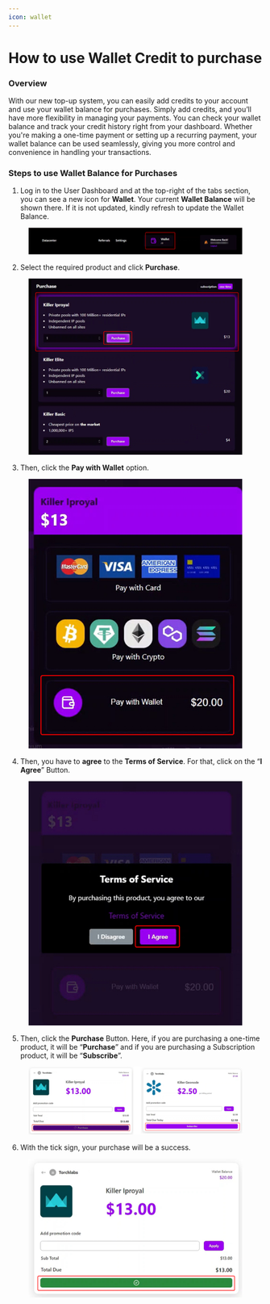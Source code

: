 ```yaml
---
icon: wallet
---
```


# How to use Wallet Credit to purchase

### Overview

With our new top-up system, you can easily add credits to your account and use your wallet balance for purchases. Simply add credits, and you’ll have more flexibility in managing your payments. You can check your wallet balance and track your credit history right from your dashboard. Whether you're making a one-time payment or setting up a recurring payment, your wallet balance can be used seamlessly, giving you more control and convenience in handling your transactions.



### Steps to use Wallet Balance for Purchases

1. Log in to the User Dashboard and at the top-right of the tabs section, you can see a new icon for **Wallet**. Your current **Wallet Balance** will be shown there. If it is not updated, kindly refresh to update the Wallet Balance.

<figure><img src="../.gitbook/assets/image.png" alt=""><figcaption></figcaption></figure>

2. Select the required product and click **Purchase**.

<figure><img src="../.gitbook/assets/image (1).png" alt=""><figcaption></figcaption></figure>

3. Then, click the **Pay with Wallet** option.

<figure><img src="../.gitbook/assets/image (2).png" alt=""><figcaption></figcaption></figure>

4. Then, you have to **agree** to the **Terms of Service**. For that, click on the “**I Agree**” Button.

<figure><img src="../.gitbook/assets/image (3).png" alt=""><figcaption></figcaption></figure>

5. Then, click the **Purchase** Button. Here, if you are purchasing a one-time product, it will be “**Purchase**” and if you are purchasing a Subscription product, it will be “**Subscribe**”.

<figure><img src="../.gitbook/assets/image (4).png" alt=""><figcaption></figcaption></figure>

6. With the tick sign, your purchase will be a success.

<figure><img src="../.gitbook/assets/image (5).png" alt=""><figcaption></figcaption></figure>

